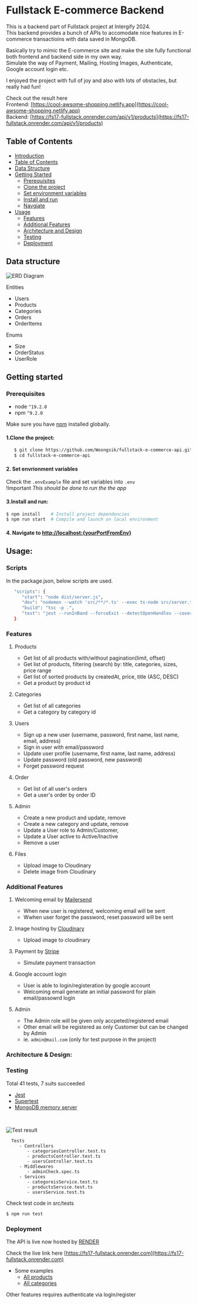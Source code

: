 <a name="intro"></a>
# Fullstack E-commerce Backend
   This is a backend part of Fullstack project at Intergify 2024.<br />
   This backend provides a bunch of APIs to accomodate nice features in E-commerce transactioins with data saved in MongoDB.

   Basically try to mimic the E-commerce site and make the site fully functional both frontend and backend side in my own way.<br />
   Simulate the way of Payment, Mailing, Hosting Images, Authenticate, Google account login etc.

   I enjoyed the project with full of joy and also with lots of obstacles, but really had fun!  

   Check out the result here <br />
   Frontend: [https://cool-awsome-shopping.netlify.app](https://cool-awsome-shopping.netlify.app) <br/>
   Backend: [https://fs17-fullstack.onrender.com/api/v1/products](https://fs17-fullstack.onrender.com/api/v1/products)

<a name="table_of_contents"></a>
## Table of Contents
   - [Introduction](#intro)
   - [Table of Contents](#table_of_contents)
   - [Data Structure](#data_structure)
   - [Getting Started](#getting_started)
      - [Prerequisites](#prerequisites)
      - [Clone the project](#clone)
      - [Set environment variables](#setEnv)
      - [Install and run](#install)
      - [Navgiate](#navigate)
   - [Usage](#usage)
      - [Features](#features)
      - [Additional Features](#additional_features)
      - [Architecture and Design](#architecture_design)
      - [Testing](#testing)
      - [Deployment](#deployment)

<a name="data_structure"></a>
## Data structure
   ![ERD Diagram](./src/assets/images/ERD.png)

Entities
   - Users
   - Products
   - Categories
   - Orders
   - OrderItems

Enums
   - Size
   - OrderStatus
   - UserRole

<a name="getting_started"></a>
## Getting started
   <a name="prerequisites"></a>
   ### Prerequisites
   - node `^19.2.0`
   - npm `^9.2.0`

   Make sure you have [npm](https://www.npmjs.com/get-npm) installed globally.

   <a name="clone"></a>
   #### 1.Clone the project:
   ```bash
      $ git clone https://github.com/Woongsik/fullstack-e-commerce-api.git
      $ cd fullstack-e-commerce-api
   ```

   <a name="setEnv"></a>
   #### 2. Set envrionment variables 
   Check the `.envExample` file and set variables into `.env`<br />
   !Important _This should be done to run the the app_

   <a name="install"></a>
   #### 3.Install and run:
   ```bash
   $ npm install    # Install project dependencies
   $ npm run start  # Compile and launch on local environment
   ```

   <a name="navigate"></a>
   #### 4. Navigate to [http://localhost:{yourPortFromEnv}](http://localhost:8080)

<a name="usage"></a>
## Usage:
   <a name="script"></a>
   ### Scripts
   In the package.json, below scripts are used.<br />
   ```bash
      "scripts": {
         "start": "node dist/server.js",
         "dev": "nodemon --watch 'src/**/*.ts' --exec ts-node src/server.ts",
         "build": "tsc -p .",
         "test": "jest --runInBand --forceExit --detectOpenHandles --coverage  --verbose false"
      }
   ```
   
   <a name="features"></a>
   ### Features
   1. Products
      - Get list of all products with/without pagination(limit, offset)
      - Get list of products, filtering (search) by: title, categories, sizes, price range 
      - Get list of sorted products by createdAt, price, title (ASC, DESC)
      - Get a product by product id

   2. Categories
      - Get list of all categories
      - Get a category by category id

   3. Users
      - Sign up a new user (username, password, first name, last name, email, address)
      - Sign in user with email/password
      - Update user profile (username, first name, last name, address)
      - Update password (old password, new password)
      - Forget password request

   4. Order
      - Get list of all user's orders
      - Get a user's order by order ID

   5. Admin 
      - Create a new product and update, remove
      - Create a new category and update, remove
      - Update a User role to Admin/Customer, 
      - Update a User active to Active/Inactive
      - Remove a user

   6. Files
      - Upload image to Cloudinary
      - Delete image from Cloudinary

  <a name="additional_features"></a>
  ### Additional Features
   1. Welcoming email by [Mailersend](https://www.mailersend.com/)
      - When new user is registered, welcoming email will be sent 
      - Wwhen user forget the password, reset password will be sent

   2. Image hosting by [Cloudinary](https://cloudinary.com/)
      - Upload image to cloudinary

   3. Payment by [Stripe](https://stripe.com/en-fi)
      - Simulate payment transaction 

   4. Google account login
      - User is able to login/registeration by google account
      - Welcoming email generate an initial password for plain email/passowrd login
   
   5. Admin 
      - The Admin role will be given only accpeted/registered email 
      - Other email will be registered as only Customer but can be changed by Admin
      - ie. `admin@mail.com` (only for test purpose in the project)

   <a name="architecture_design"></a>
   ### Architecture & Design:

   <a name="testing"></a>
   ### Testing

   Total 41 tests, 7 suits succeeded

   - [Jest](https://jestjs.io/)
   - [Supertest](https://www.npmjs.com/package/supertest)
   - [MongoDB memory server](https://www.npmjs.com/package/mongodb-memory-server)
   
   <br />
   
   ![Test result](./src/assets/images/test.png)


      Tests
         - Controllers
            - categoriesController.test.ts
            - productsController.test.ts
            - usersController.test.ts
         - Middlewares
            - adminCheck.spec.ts
         - Services
            - categoreisService.test.ts
            - productsService.test.ts
            - usersService.test.ts



   Check test code in src/tests
   ```bash
   $ npm run test
   ```

   <a name="architecture_design"></a>
   ### Deployment
   The API is live now hosted by [RENDER](https://render.com/)
   
   Check the live link here [https://fs17-fullstack.onrender.com](https://fs17-fullstack.onrender.com)

   - Some examples
      - [All products](https://fs17-fullstack.onrender.com/api/v1/products/api/v1/products)
      - [All categories](https://fs17-fullstack.onrender.com/api/v1/categories)

   Other features requires authenticate via login/register 